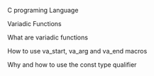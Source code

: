 C programing Language

Variadic Functions

What are variadic functions

How to use va_start, va_arg and va_end macros

Why and how to use the const type qualifier
